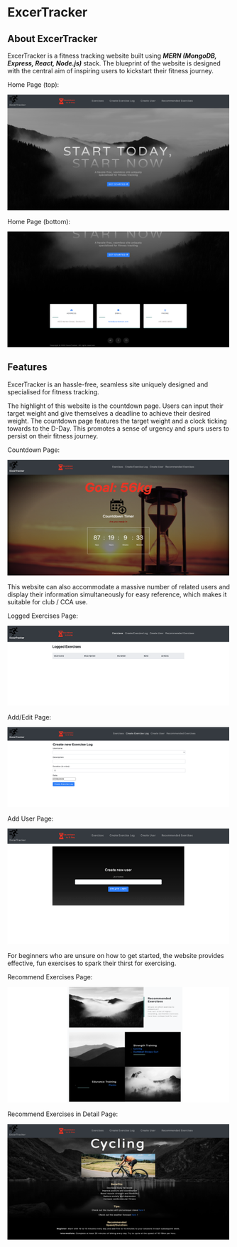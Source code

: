
# ExcerTracker

## About ExcerTracker

ExcerTracker is a fitness tracking website built using ***MERN (MongoDB, Express, React, Node.js)*** stack. The blueprint of the website is designed with the central aim of inspiring users to kickstart their fitness journey. 

Home Page (top):

<img src="/website-images/excertracker-home-top.png" width="500" height="260">

Home Page (bottom):

<img src="/website-images/excertracker-home-bottom.png" width="500" height="260">

## Features

ExcerTracker is an hassle-free, seamless site uniquely designed and specialised for fitness tracking. 

The highlight of this website is the countdown page. Users can input their target weight and give themselves a deadline to achieve their desired weight. The countdown page features the target weight and a clock ticking towards to the D-Day. This promotes a sense of urgency and spurs users to persist on their fitness journey.

Countdown Page:

<img src="/website-images/excertracker-countdown.png" width="500" height="260">

<br>

This website can also accommodate a massive number of related users and display their information simultaneously for easy reference, which makes it suitable for club / CCA use. 

Logged Exercises Page:

<img src="/website-images/excertracker-loggedExercise.png" width="500" height="180">

Add/Edit Page:

<img src="/website-images/excertracker-editExercise.png" width="500" height="180">

Add User Page:

<img src="/website-images/excertracker-addUser.png" width="500" height="260">

<br>

For beginners who are unsure on how to get started, the website provides effective, fun exercises to spark their thirst for exercising.

Recommend Exercises Page:

<img src="/website-images/excertracker-recommend.png" width="500" height="260">

Recommend Exercises in Detail Page:

<img src="/website-images/excertracker-recommend-details.png" width="500" height="260">





<!-- 

This project was bootstrapped with [Create React App](https://github.com/facebook/create-react-app).

## Available Scripts

In the project directory, you can run:

### `yarn start`

Runs the app in the development mode.<br />
Open [http://localhost:3000](http://localhost:3000) to view it in the browser.

The page will reload if you make edits.<br />
You will also see any lint errors in the console.

### `yarn test`

Launches the test runner in the interactive watch mode.<br />
See the section about [running tests](https://facebook.github.io/create-react-app/docs/running-tests) for more information.

### `yarn build`

Builds the app for production to the `build` folder.<br />
It correctly bundles React in production mode and optimizes the build for the best performance.

The build is minified and the filenames include the hashes.<br />
Your app is ready to be deployed!

See the section about [deployment](https://facebook.github.io/create-react-app/docs/deployment) for more information.

### `yarn eject`

**Note: this is a one-way operation. Once you `eject`, you can’t go back!**

If you aren’t satisfied with the build tool and configuration choices, you can `eject` at any time. This command will remove the single build dependency from your project.

Instead, it will copy all the configuration files and the transitive dependencies (webpack, Babel, ESLint, etc) right into your project so you have full control over them. All of the commands except `eject` will still work, but they will point to the copied scripts so you can tweak them. At this point you’re on your own.

You don’t have to ever use `eject`. The curated feature set is suitable for small and middle deployments, and you shouldn’t feel obligated to use this feature. However we understand that this tool wouldn’t be useful if you couldn’t customize it when you are ready for it.

## Learn More

You can learn more in the [Create React App documentation](https://facebook.github.io/create-react-app/docs/getting-started).

To learn React, check out the [React documentation](https://reactjs.org/).

### Code Splitting

This section has moved here: https://facebook.github.io/create-react-app/docs/code-splitting

### Analyzing the Bundle Size

This section has moved here: https://facebook.github.io/create-react-app/docs/analyzing-the-bundle-size

### Making a Progressive Web App

This section has moved here: https://facebook.github.io/create-react-app/docs/making-a-progressive-web-app

### Advanced Configuration

This section has moved here: https://facebook.github.io/create-react-app/docs/advanced-configuration

### Deployment

This section has moved here: https://facebook.github.io/create-react-app/docs/deployment

### `yarn build` fails to minify

This section has moved here: https://facebook.github.io/create-react-app/docs/troubleshooting#npm-run-build-fails-to-minify -->
